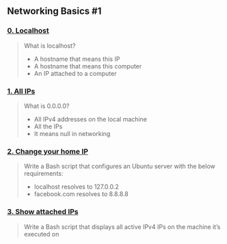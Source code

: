 ## Networking Basics #1
### [0. Localhost](./0-localhost)
> What is localhost?
> * A hostname that means this IP
> * A hostname that means this computer
> * An IP attached to a computer
### [1. All IPs](./1-wildcard)
> What is 0.0.0.0?
> * All IPv4 addresses on the local machine
> * All the IPs
> * It means null in networking
### [2. Change your home IP](./2-change_your_home_IP)
> Write a Bash script that configures an Ubuntu server with the below requirements:
> * localhost resolves to 127.0.0.2
> * facebook.com resolves to 8.8.8.8
### [3. Show attached IPs](./3-show_attached_IPs)
> Write a Bash script that displays all active IPv4 IPs on the machine it’s executed on

